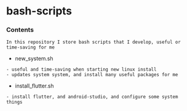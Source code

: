 # bash-scripts

### Contents
```
In this repository I store bash scripts that I develop, useful or time-saving for me
```
- new_system.sh
```
- useful and time-saving when starting new linux install
- updates system system, and install many useful packages for me
```
- install_flutter.sh
```
- install flutter, and android-studio, and configure some system things
```